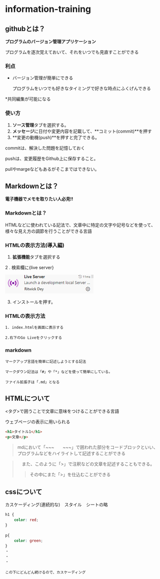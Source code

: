 # information-training

## githubとは？

**プログラムのバージョン管理アプリケーション**

プログラムを逐次覚えておいて、それをいつでも見直すことができる

### 利点
* バージョン管理が簡単にできる

    プログラムをいつでも好きなタイミングで好きな時点にふくげんできる

*共同編集が可能になる

### 使い方
 1. **ソース管理**タブを選択する。
 2. **メッセージ**に日付や変更内容を記載して、**コミット(commit)**を押す
 3. **変更の動機(push)**を押すと完了できる。

commitは、解決した問題を記憶しておく

pushは、変更履歴をGithub上に保存すること。

pullやmargeなどもあるがそこまではできない。

## Markdownとは？

**電子機器でメモを取りたい人必見!!**

### Markdownとは？

HTMLなどに使われている記法で、文章中に特定の文字や記号などを使って、様々な見え方の調節を行うことができる言語


### HTMLの表示方法(導入編)
1. **拡張機能**タブを選択する

2 . 検索欄に{live server}

![alt text](image-3.png)

3. インストールを押す。

### HTMLの表示方法
    1. index.htmlを画面に表示する

    2.右下のGo Liveをクリックする

### markdown

    マークアップ言語を簡単に記述しようとする記法

    マークダウン記法は「#」や「*」などを使って簡単にしている。

    ファイル拡張子は「.md」となる

## HTMLについて
<タグ>で囲うことで文章に意味をつけることができる言語

ウェブページの表示に用いられる

~~~html
<h1>タイトル1</h1>
<p>文章</p>
~~~

> mdにおいて「~~~　　~~~」で囲われた部分をコードブロックといい、プログラムなどをハイライトして記述することができる

> 　また、このように「>」で注釈などの文章を記述することもできる。
>> その中にまた「>」を仕込むことができる

## cssについて　

カスケーディング(連続的な)　スタイル　シートの略

~~~css
h1 {
    color: red;
}

p{
    color: green;
}
・
・
・

この下にどんどん続けるので、カスケーディング
~~~